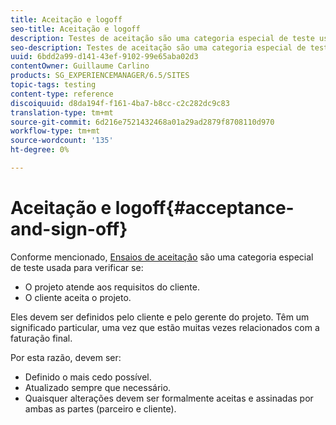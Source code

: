 ```yaml
---
title: Aceitação e logoff
seo-title: Aceitação e logoff
description: Testes de aceitação são uma categoria especial de teste usada para verificar se o projeto atende aos requisitos do cliente e se o cliente aceita o projeto
seo-description: Testes de aceitação são uma categoria especial de teste usada para verificar se o projeto atende aos requisitos do cliente e se o cliente aceita o projeto
uuid: 6bdd2a99-d141-43ef-9102-99e65aba02d3
contentOwner: Guillaume Carlino
products: SG_EXPERIENCEMANAGER/6.5/SITES
topic-tags: testing
content-type: reference
discoiquuid: d8da194f-f161-4ba7-b8cc-c2c282dc9c83
translation-type: tm+mt
source-git-commit: 6d216e7521432468a01a29ad2879f8708110d970
workflow-type: tm+mt
source-wordcount: '135'
ht-degree: 0%

---
```



# Aceitação e logoff{#acceptance-and-sign-off}

Conforme mencionado, [Ensaios de aceitação](/help/sites-developing/planning.md) são uma categoria especial de teste usada para verificar se:

* O projeto atende aos requisitos do cliente.
* O cliente aceita o projeto.

Eles devem ser definidos pelo cliente e pelo gerente do projeto. Têm um significado particular, uma vez que estão muitas vezes relacionados com a faturação final.

Por esta razão, devem ser:

* Definido o mais cedo possível.
* Atualizado sempre que necessário.
* Quaisquer alterações devem ser formalmente aceitas e assinadas por ambas as partes (parceiro e cliente).

